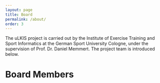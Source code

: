 ```yaml
---
layout: page
title: Board
permalink: /about/
order: 3
---
```


The uLKIS project is carried out by the Institute of Exercise Training and Sport Informatics at the German Sport University Cologne, under the supervision of Prof. Dr. Daniel Memmert.
The project team is introduced below.

# Board Members